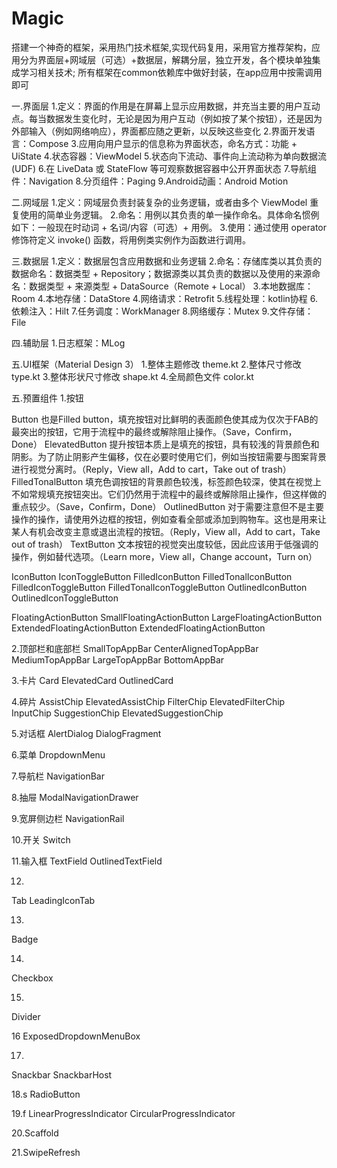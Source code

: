 # Magic
搭建一个神奇的框架，采用热门技术框架,实现代码复用，采用官方推荐架构，应用分为界面层+网域层（可选）+数据层，解耦分层，独立开发，各个模块单独集成学习相关技术;
所有框架在common依赖库中做好封装，在app应用中按需调用即可

一.界面层
1.定义：界面的作用是在屏幕上显示应用数据，并充当主要的用户互动点。每当数据发生变化时，无论是因为用户互动（例如按了某个按钮），还是因为外部输入（例如网络响应），界面都应随之更新，以反映这些变化
2.界面开发语言：Compose
3.应用向用户显示的信息称为界面状态，命名方式：功能 + UiState
4.状态容器：ViewModel
5.状态向下流动、事件向上流动称为单向数据流 (UDF)
6.在 LiveData 或 StateFlow 等可观察数据容器中公开界面状态
7.导航组件：Navigation
8.分页组件：Paging
9.Android动画：Android Motion



二.网域层
1.定义：网域层负责封装复杂的业务逻辑，或者由多个 ViewModel 重复使用的简单业务逻辑。
2.命名：用例以其负责的单一操作命名。具体命名惯例如下：一般现在时动词 + 名词/内容（可选）+ 用例。
3.使用：通过使用 operator 修饰符定义 invoke() 函数，将用例类实例作为函数进行调用。




三.数据层
1.定义：数据层包含应用数据和业务逻辑
2.命名：存储库类以其负责的数据命名：数据类型 + Repository；数据源类以其负责的数据以及使用的来源命名：数据类型 + 来源类型 + DataSource（Remote + Local）
3.本地数据库：Room
4.本地存储：DataStore
4.网络请求：Retrofit
5.线程处理：kotlin协程
6.依赖注入：Hilt
7.任务调度：WorkManager
8.网络缓存：Mutex
9.文件存储：File


四.辅助层
1.日志框架：MLog

五.UI框架（Material Design 3）
1.整体主题修改 theme.kt
2.整体尺寸修改  type.kt
3.整体形状尺寸修改 shape.kt
4.全局颜色文件 color.kt

五.预置组件
1.按钮

Button                      也是Filled button，填充按钮对比鲜明的表面颜色使其成为仅次于FAB的最突出的按钮，它用于流程中的最终或解除阻止操作。（Save，Confirm，Done）
ElevatedButton              提升按钮本质上是填充的按钮，具有较浅的背景颜色和阴影。为了防止阴影产生偏移，仅在必要时使用它们，例如当按钮需要与图案背景进行视觉分离时。（Reply，View all，Add to cart，Take out of trash）
FilledTonalButton           填充色调按钮的背景颜色较浅，标签颜色较深，使其在视觉上不如常规填充按钮突出。它们仍然用于流程中的最终或解除阻止操作，但这样做的重点较少。（Save，Confirm，Done）
OutlinedButton              对于需要注意但不是主要操作的操作，请使用外边框的按钮，例如查看全部或添加到购物车。这也是用来让某人有机会改变主意或退出流程的按钮。（Reply，View all，Add to cart，Take out of trash）
TextButton                  文本按钮的视觉突出度较低，因此应该用于低强调的操作，例如替代选项。（Learn more，View all，Change account，Turn on）

IconButton
IconToggleButton
FilledIconButton
FilledTonalIconButton
FilledIconToggleButton
FilledTonalIconToggleButton
OutlinedIconButton
OutlinedIconToggleButton

FloatingActionButton
SmallFloatingActionButton
LargeFloatingActionButton
ExtendedFloatingActionButton
ExtendedFloatingActionButton

2.顶部栏和底部栏
SmallTopAppBar
CenterAlignedTopAppBar
MediumTopAppBar
LargeTopAppBar
BottomAppBar

3.卡片
Card
ElevatedCard
OutlinedCard

4.碎片
AssistChip
ElevatedAssistChip
FilterChip
ElevatedFilterChip
InputChip
SuggestionChip
ElevatedSuggestionChip

5.对话框
AlertDialog
DialogFragment

6.菜单
DropdownMenu

7.导航栏
NavigationBar

8.抽屉
ModalNavigationDrawer

9.宽屏侧边栏
NavigationRail

10.开关
Switch

11.输入框
TextField
OutlinedTextField

12.
Tab
LeadingIconTab

13.
Badge

14.
Checkbox

15.
Divider

16
ExposedDropdownMenuBox

17.
Snackbar
SnackbarHost

18.s
RadioButton

19.f
LinearProgressIndicator
CircularProgressIndicator

20.Scaffold

21.SwipeRefresh